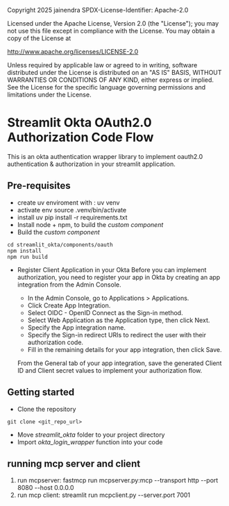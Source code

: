 Copyright 2025 jainendra
SPDX-License-Identifier: Apache-2.0

Licensed under the Apache License, Version 2.0 (the "License");
you may not use this file except in compliance with the License.
You may obtain a copy of the License at

http://www.apache.org/licenses/LICENSE-2.0

Unless required by applicable law or agreed to in writing, software
distributed under the License is distributed on an "AS IS" BASIS,
WITHOUT WARRANTIES OR CONDITIONS OF ANY KIND, either express or implied.
See the License for the specific language governing permissions and
limitations under the License.

# Streamlit Okta OAuth2.0 Authorization Code Flow 
This is an okta authentication wrapper library to implement oauth2.0 authentication & authorization in your streamlit application.

## Pre-requisites
- create uv enviroment with : uv venv
- activate env source .venv/bin/activate
- install uv pip install -r requirements.txt
- Install node + npm, to build the _custom component_
- Build the _custom component_
 ```
cd streamlit_okta/components/oauth
npm install 
npm run build
```
- Register Client Application in your Okta
    Before you can implement authorization, you need to register your app in Okta by creating an app integration from the Admin Console.
    - In the Admin Console, go to Applications > Applications.
    - Click Create App Integration.
    - Select OIDC - OpenID Connect as the Sign-in method.
    - Select Web Application as the Application type, then click Next.
    - Specify the App integration name.
    - Specify the Sign-in redirect URIs to redirect the user with their authorization code.
    - Fill in the remaining details for your app integration, then click Save.
    
    From the General tab of your app integration, save the generated Client ID and Client secret values to implement your authorization flow.


## Getting started
- Clone the repository
```
git clone <git_repo_url>
```
- Move _streamlit_okta_ folder to your project directory
- Import _okta_login_wrapper_ function into your code


## running mcp server and client

1. run mcpserver: fastmcp run mcpserver.py:mcp --transport http --port 8080 --host 0.0.0.0
2. run mcp client: streamlit run mcpclient.py --server.port 7001


